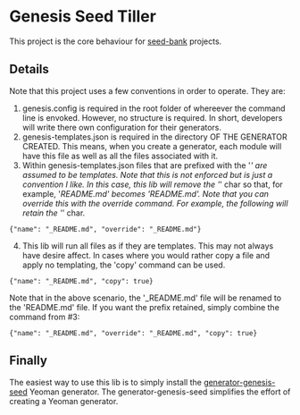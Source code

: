 # Genesis Seed Tiller

This project is the core behaviour for [seed-bank](https://github.com/seed-bank) projects.

## Details

Note that this project uses a few conventions in order to operate. They are:

1. genesis.config is required in the root folder of whereever the command line is envoked. However, no structure is required. In short, developers will write there own configuration for their generators.
2. genesis-templates.json is required in the directory OF THE GENERATOR CREATED. This means, when you create a generator, each module will have this file as well as all the files associated with it.
3. Within genesis-templates.json files that are prefixed with the '_' are assumed to be templates. Note that this is not enforced but is just a convention I like. In this case, this lib will remove the '_' char so that, for example, '_README.md' becomes 'README.md'. Note that you can override this with the override command. For example, the following will retain the '_' char.

```
{"name": "_README.md", "override": "_README.md"}
```
4. This lib will run all files as if they are templates. This may not always have desire affect. In cases where you would rather copy a file and apply no templating, the 'copy' command can be used.

```
{"name": "_README.md", "copy": true}
```

Note that in the above scenario, the '_README.md' file will be renamed to the 'README.md' file. If you want the prefix retained, simply combine the command from #3:

```
{"name": "_README.md", "override": "_README.md", "copy": true}
```

## Finally

The easiest way to use this lib is to simply install the [generator-genesis-seed](https://github.com/seed-bank/generator-genesis-seed) Yeoman generator. The generator-genesis-seed simplifies the effort of creating a Yeoman generator.